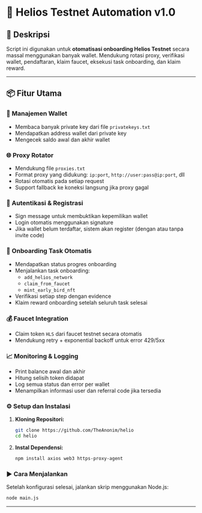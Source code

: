 # 🚀 Helios Testnet Automation v1.0

## 🧠 Deskripsi

Script ini digunakan untuk **otomatisasi onboarding Helios Testnet** secara massal menggunakan banyak wallet. Mendukung rotasi proxy, verifikasi wallet, pendaftaran, klaim faucet, eksekusi task onboarding, dan klaim reward.

---

## 📦 Fitur Utama

### 🔐 Manajemen Wallet
- Membaca banyak private key dari file `privatekeys.txt`
- Mendapatkan address wallet dari private key
- Mengecek saldo awal dan akhir wallet

### 🌐 Proxy Rotator
- Mendukung file `proxies.txt`
- Format proxy yang didukung: `ip:port`, `http://user:pass@ip:port`, dll
- Rotasi otomatis pada setiap request
- Support fallback ke koneksi langsung jika proxy gagal

### 📲 Autentikasi & Registrasi
- Sign message untuk membuktikan kepemilikan wallet
- Login otomatis menggunakan signature
- Jika wallet belum terdaftar, sistem akan register (dengan atau tanpa invite code)

### 🧩 Onboarding Task Otomatis
- Mendapatkan status progres onboarding
- Menjalankan task onboarding:
  - `add_helios_network`
  - `claim_from_faucet`
  - `mint_early_bird_nft`
- Verifikasi setiap step dengan evidence
- Klaim reward onboarding setelah seluruh task selesai

### 💰 Faucet Integration
- Claim token `HLS` dari faucet testnet secara otomatis
- Mendukung retry + exponential backoff untuk error 429/5xx

### 📈 Monitoring & Logging
- Print balance awal dan akhir
- Hitung selisih token didapat
- Log semua status dan error per wallet
- Menampilkan informasi user dan referral code jika tersedia

### ⚙️ Setup dan Instalasi

1.  **Kloning Repositori:**
    ```bash
    git clone https://github.com/TheAnonim/helio
    cd helio
    ```

2.  **Instal Dependensi:**
    ```bash
    npm install axios web3 https-proxy-agent
    ```

### ▶️ Cara Menjalankan

Setelah konfigurasi selesai, jalankan skrip menggunakan Node.js:

```bash
node main.js
```
---   


